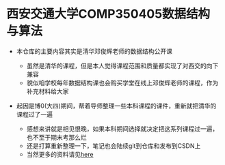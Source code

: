 # 西安交通大学COMP350405数据结构与算法

- 本仓库的主要内容其实是清华邓俊辉老师的数据结构公开课

  - 虽然是清华的课程，但是本人觉得课程范围和质量都实现了对西交的向下兼容
  - 貌似咱学校每年数据结构课也会购买学堂在线上邓俊辉老师的课程，作为补充材料给大家

- 起因是博0(大四)期间，帮着导师整理一些本科课程的课件，重新就把清华的课程过了一遍

  - 感想来讲就是相见恨晚，如果本科期间选择就决定把这系列课程过一遍，也不至于期末考那么烂
  - 还是打算重新整理一下，笔记也会陆续git到仓库和发布到CSDN上
  - 当然更多的资料请见[here](https://dsa.cs.tsinghua.edu.cn/~deng/ds/dsacpp/) 

  